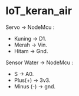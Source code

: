 # IoT_keran_air


Servo -> NodeMcu :  
- Kuning -> D1. 
- Merah -> Vin. 
- Hitam -> Gnd. 


Sensor Water -> NodeMcu :  
- S -> A0. 
- Plus(+) -> 3v3. 
- Minus (-) -> gnd. 
